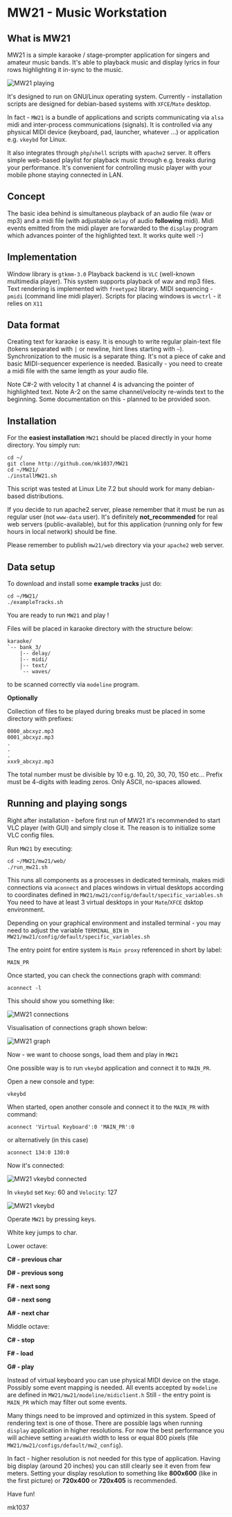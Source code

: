 # MW21 - Music Workstation

## What is MW21
MW21 is a simple karaoke / stage-prompter application for singers and amateur music bands. It's able to playback music and display lyrics in four rows highlighting it in-sync to the music.

![MW21 playing](mw21/pictures/MW21_playing.png)

It's designed to run on GNU/Linux operating system. Currently - installation scripts are designed for debian-based systems with `XFCE`/`Mate` desktop.

In fact - `MW21` is a bundle of applications and scripts communicating  via `alsa` midi and inter-process communications (signals).
It is controlled via any physical MIDI device (keyboard, pad, launcher, whatever ...) or application e.g. `vkeybd` for Linux.

It also integrates through `php`/`shell` scripts with `apache2` server. It offers simple web-based playlist for playback music through e.g. breaks during your performance. It's convenient for controlling music player with your mobile phone staying connected in LAN.

## Concept
The basic idea behind is simultaneous playback of an audio file (wav or mp3) and a midi file (with adjustable `delay` of audio __following__ midi). Midi events emitted from the midi player are forwarded to the `display` program which advances pointer of the highlighted text. It works quite well :-)

## Implementation
Window library is `gtkmm-3.0`
Playback backend is `VLC` (well-known multimedia player). This system supports playback of wav and mp3 files.
Text rendering is implemented with `freetype2` library.
MIDI sequencing - `pmidi` (command line midi player).
Scripts for placing windows is `wmctrl` - it relies on `X11`

## Data format
Creating text for karaoke is easy. It is enough to write regular plain-text file (tokens separated with `|` or newline, hint lines starting with `~`). Synchronization to the music is a separate thing. It's not a piece of cake and basic MIDI-sequencer experience is needed. Basically - you need to create a midi file with the same length as your audio file.

Note C#-2 with velocity 1 at channel 4 is advancing the pointer of highlighted text. Note A-2 on the same channel/velocity re-winds text to the beginning.
Some documentation on this - planned to be provided soon.

## Installation
For the __easiest installation__ `MW21` should be placed directly in your home directory. You simply run:

    cd ~/
    git clone http://github.com/mk1037/MW21
    cd ~/MW21/
    ./installMW21.sh

This script was tested at Linux Lite 7.2 but should work for many debian-based distributions.


If you decide to run apache2 server, please remember that it must be run as regular user (not `www-data` user). It's definitely __not_recommended__ for real web servers (public-available), but for this application (running only for few hours in local network) should be fine.

Please remember to publish `mw21/web` directory via your `apache2` web server.


## Data setup
To download and install some __example tracks__ just do:

    cd ~/MW21/
    ./exampleTracks.sh

You are ready to run `MW21` and play !

Files will be placed in karaoke directory with the structure below:

    karaoke/
    `-- bank_3/
        |-- delay/
        |-- midi/
        |-- text/
        `-- waves/

to be scanned correctly via `modeline` program.

__Optionally__

Collection of files to be played during breaks must be placed in some directory with prefixes:

    0000_abcxyz.mp3
    0001_abcxyz.mp3
    .
    .
    .
    xxx9_abcxyz.mp3

The total number must be divisible by 10 e.g. 10, 20, 30, 70, 150 etc...
Prefix must be 4-digits with leading zeros. Only ASCII, no-spaces allowed.

## Running and playing songs
Right after installation - before first run of MW21 it's recommended to start VLC player (with GUI) and simply close it. The reason is to initialize some VLC config files.

Run `MW21` by executing:

    cd ~/MW21/mw21/web/
    ./run_mw21.sh

This runs all components as a processes in dedicated terminals, makes midi connections via `aconnect` and places windows in virtual desktops according to coordinates defined in `MW21/mw21/config/default/specific_variables.sh`
You need to have at least 3 virtual desktops in your `Mate`/`XFCE` dsktop environment.

Depending on your graphical environment and installed terminal - you may need to adjust the variable `TERMINAL_BIN` in `MW21/mw21/config/default/specific_variables.sh`

The entry point for entire system is `Main proxy` referenced in short by label:

    MAIN_PR

Once started, you can check the connections graph with command:

    aconnect -l

This should show you something like:

![MW21 connections](mw21/pictures/MW21_connections.png)

Visualisation of connections graph shown below:

![MW21 graph](mw21/pictures/MW21_graph.png)

Now - we want to choose songs, load them and play in `MW21`

One possible way is to run `vkeybd` application and connect it to `MAIN_PR`.

Open a new console and type:

    vkeybd

When started, open another console and connect it to the `MAIN_PR` with command:

    aconnect 'Virtual Keyboard':0 'MAIN_PR':0

or alternatively (in this case)

    aconnect 134:0 130:0

Now it's connected:

![MW21 vkeybd connected](mw21/pictures/MW21_vkeybdConnected.png)

In `vkeybd` set `Key`: 60 and `Velocity`: 127

![MW21 vkeybd](mw21/pictures/MW21_vkeybd.png)

Operate `MW21` by pressing keys.

White key jumps to char.

Lower octave:

__C# - previous char__

__D# - previous song__

__F# - next song__

__G# - next song__

__A# - next char__


Middle octave:

__C# - stop__

__F# - load__

__G# - play__

Instead of virtual keyboard you can use physical MIDI device on the stage. Possibly some event mapping is needed. All events accepted by `modeline` are defined in `MW21/mw21/modeline/midiclient.h`
Still - the entry point is `MAIN_PR` which may filter out some events.

Many things need to be improved and optimized in this system. Speed of rendering text is one of those. There are possible lags when running `display` application in higher resolutions. For now the best performance you will achieve setting `areaWidth` width to less or equal 800 pixels (file `MW21/mw21/configs/default/mw2_config`).

In fact - higher resolution is not needed for this type of application. Having big display (around 20 inches) you can still clearly see it even from few meters. Setting your display resolution to something like __800x600__ (like in the first picture) or __720x400__ or __720x405__ is recommended.

Have fun!

mk1037


